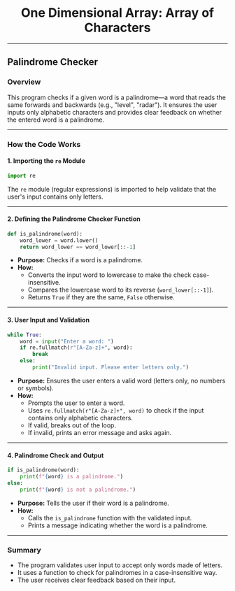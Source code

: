 <div align="center">

# One Dimensional Array: Array of Characters

</div>

---

## Palindrome Checker

### Overview

This program checks if a given word is a palindrome—a word that reads the same forwards and backwards (e.g., "level", "radar"). It ensures the user inputs only alphabetic characters and provides clear feedback on whether the entered word is a palindrome.

---

### How the Code Works

#### 1. **Importing the `re` Module**
```python
import re
```
The `re` module (regular expressions) is imported to help validate that the user's input contains only letters.

---

#### 2. **Defining the Palindrome Checker Function**
```python
def is_palindrome(word):
    word_lower = word.lower()
    return word_lower == word_lower[::-1]
```
- **Purpose:** Checks if a word is a palindrome.
- **How:**  
  - Converts the input word to lowercase to make the check case-insensitive.
  - Compares the lowercase word to its reverse (`word_lower[::-1]`).
  - Returns `True` if they are the same, `False` otherwise.

---

#### 3. **User Input and Validation**
```python
while True:
    word = input("Enter a word: ")
    if re.fullmatch(r"[A-Za-z]+", word):
        break
    else:
        print("Invalid input. Please enter letters only.")
```
- **Purpose:** Ensures the user enters a valid word (letters only, no numbers or symbols).
- **How:**  
  - Prompts the user to enter a word.
  - Uses `re.fullmatch(r"[A-Za-z]+", word)` to check if the input contains only alphabetic characters.
  - If valid, breaks out of the loop.
  - If invalid, prints an error message and asks again.

---

#### 4. **Palindrome Check and Output**
```python
if is_palindrome(word):
    print(f"{word} is a palindrome.")
else:
    print(f"{word} is not a palindrome.")
```
- **Purpose:** Tells the user if their word is a palindrome.
- **How:**  
  - Calls the `is_palindrome` function with the validated input.
  - Prints a message indicating whether the word is a palindrome.

---

### Summary

- The program validates user input to accept only words made of letters.
- It uses a function to check for palindromes in a case-insensitive way.
- The user receives clear feedback based on their input.